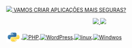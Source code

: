 
 <a href="https://www.linkedin.com/in/leandrocabralsi/" target="_blank"><img src="https://img.shields.io/badge/LinkedIn-0077B5?style=for-the-badge&logo=linkedin&logoColor=white"> VAMOS CRIAR APLICAÇÕES MAIS SEGURAS?
 
<div align="center">
  <a href="https://github.com/LeandroCabralAppSec/LeandroCabralAppSec">
  <img height="180em" src="https://github-readme-stats.vercel.app/api?username=LeandroCabralAppSec&show_icons=true&theme=dark&include_all_commits=true&count_private=true"/>
  <img height="150em" src="https://github-readme-stats.vercel.app/api/top-langs/?username=LeandroCabralAppSec&layout=compact&langs_count=7&theme=dark"/>
</div>
<div style="display: inline_block"><br>
  <img align="center" alt="Python" height="30" width="40" src="https://raw.githubusercontent.com/devicons/devicon/master/icons/python/python-original.svg">
  <img align="center" alt="PHP" height="60" width="40" src="https://cdn.jsdelivr.net/gh/devicons/devicon/icons/php/php-plain.svg">
  <img align="center" alt="WordPress" height="30" width="40" src="https://cdn.jsdelivr.net/gh/devicons/devicon/icons/wordpress/wordpress-plain.svg">
  <img align="center" alt="linux" height="30" width="40" src="https://cdn.jsdelivr.net/gh/devicons/devicon/icons/linux/linux-original.svg">
  <img align="center" alt="Windwos" height="30" width="85" src="https://img.shields.io/badge/Windows-0078D6?style=for-the-badge&logo=windows&logoColor=white">
</div>
